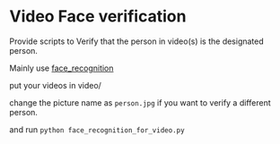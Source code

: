 # Video Face verification

Provide scripts to Verify that the person in video(s) is the designated person.

Mainly use [face_recognition](https://github.com/ageitgey/face_recognition)

put your videos in video/

change the picture name as `person.jpg` if you want to verify a different person.

and run `python face_recognition_for_video.py`
